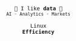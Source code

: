 <!--
**yuuushio/yuuushio** is a ✨ _special_ ✨ repository because its `README.md` (this file) appears on your GitHub profile.

Here are some ideas to get you started:

- 🔭 I’m currently working on ...
- 🌱 I’m currently learning ...
- 👯 I’m looking to collaborate on ...
- 🤔 I’m looking for help with ...
- 💬 Ask me about ...
- 📫 How to reach me: ...
- 😄 Pronouns: ...
- ⚡ Fun fact: ...
-->


  <p align="center">
    <samp>
      🔮 I like <b>data</b> 🔮
      <br>
      <small> AI ◦ Analytics ◦ Markets </small>
      <br>
      <br>
      Linux
      <br>
      <b> Efficiency </b>
    </samp>
  </p>

<br>


